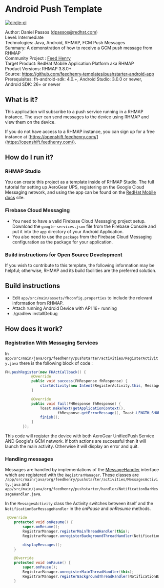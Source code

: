 # Android Push Template

[![circle-ci](https://img.shields.io/circleci/project/github/feedhenry-templates/pushstarter-android-app/master.svg)](https://circleci.com/gh/feedhenry-templates/pushstarter-android-app)

Author: Daniel Passos (dpassos@redhat.com)        
Level: Intermediate    
Technologies: Java, Android, RHMAP, FCM Push Messages     
Summary: A demonstration of how to receive a GCM push message from RHMAP     
Community Project : [Feed Henry](http://feedhenry.org/)    
Target Product: RedHat Mobile Application Platform aka RHMAP       
Product Versions: RHMAP 3.8.0+   
Source: https://github.com/feedhenry-templates/pushstarter-android-app     
Prerequisites: fh-android-sdk: 4.0.+, Android Studio: 3.0.0 or newer, Android SDK: 26+ or newer   

## What is it?

This application will subscribe to a push service running in a RHMAP instance. The user can send messages to the device using RHMAP and view them on the device.  

If you do not have access to a RHMAP instance, you can sign up for a free instance at [https://openshift.feedhenry.com/](https://openshift.feedhenry.com/).

## How do I run it?  

### RHMAP Studio

You can create this project as a template inside of RHMAP Studio.  The full tutorial for setting up AeroGear UPS, registering on the Google Cloud Messaging network, and using the app can be found on the [RedHat Mobile docs](http://docs.feedhenry.com/v3/guides/using_push_notifications.html) site.  

### Firebase Cloud Messaging

 * You need to have a valid Firebase Cloud Messaging project setup. Download the `google-services.json` file from the Firebase Console and put it into the `app` directory of your Android Application.
 * You also need to use the `package` from the Firebase Cloud Messaging configuration as the package for your application.

### Build instructions for Open Source Development
If you wish to contribute to this template, the following information may be helpful; otherwise, RHMAP and its build facilities are the preferred solution.

## Build instructions
 * Edit `app/src/main/assets/fhconfig.properties` to include the relevant information from RHMAP.  
 * Attach running Android Device with API 16+ running  
 * ./gradlew installDebug  
 
## How does it work?

### Registration With Messaging Services

In `app/src/main/java/org/feedhenry/pushstarter/activities/RegisterActivity.java` there is the following block of code : 

```java
FH.pushRegister(new FHActCallback() {
            @Override
            public void success(FHResponse fhResponse) {
                startActivity(new Intent(RegisterActivity.this, MessagesActivity.class));
            }

            @Override
            public void fail(FHResponse fhResponse) {
                Toast.makeText(getApplicationContext(),
                        fhResponse.getErrorMessage(), Toast.LENGTH_SHORT).show();
                finish();
            }
        });
```

This code will register the device with both AeroGear UnifiedPush Service AND Google's GCM network.  If both actions are successful then it will launch the main activity.  Otherwise it will display an error and quit.

### Handling messages

Messages are handled by implementations of the [MessageHandler](https://aerogear.org/docs/specs/aerogear-android-push/org/jboss/aerogear/android/unifiedpush/MessageHandler.html) interface which are registered with the `RegistrarManager`. These classes are `/app/src/main/java/org/feedhenry/pushstarter/activities/MessagesActivity.java` and `app/src/main/java/org/feedhenry/pushstarter/handler/NotificationBarMessageHandler.java`.

In the `MessagesActivity` class the Activity switches between itself and the `NotificationBarMessageHandler` in the *onPause* and *onResume* methods.

```java
 @Override
    protected void onResume() {
        super.onResume();
        RegistrarManager.registerMainThreadHandler(this);
        RegistrarManager.unregisterBackgroundThreadHandler(NotificationBarMessageHandler.instance);

        displayMessages();
    }

    @Override
    protected void onPause() {
        super.onPause();
        RegistrarManager.unregisterMainThreadHandler(this);
        RegistrarManager.registerBackgroundThreadHandler(NotificationBarMessageHandler.instance);
    }
```
